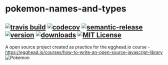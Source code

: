# pokemon-names-and-types
[![travis build](https://img.shields.io/travis/SahajR/pokemon-names-and-types.svg?style=flat-square)](https://travis-ci.org/SahajR/pokemon-names-and-types)
[![codecov](https://codecov.io/gh/SahajR/pokemon-names-and-types/branch/master/graph/badge.svg)](https://codecov.io/gh/SahajR/pokemon-names-and-types)
[![semantic-release](https://img.shields.io/badge/%20%20%F0%9F%93%A6%F0%9F%9A%80-semantic--release-e10079.svg?style=flat-square)](https://github.com/semantic-release/semantic-release)
[![version](https://img.shields.io/npm/v/pokemon-names-and-types.svg?style=flat-square)](http://npm.im/pokemon-names-and-types)
[![downloads](https://img.shields.io/npm/dm/spokemon-names-and-types.svg?style=flat-square)](http://npm-stat.com/charts.html?package=pokemon-names-and-types&from=2015-08-01)
[![MIT License](https://img.shields.io/npm/l/pokemon-names-and-types.svg?style=flat-square)](http://opensource.org/licenses/MIT)
--
A open source project created as practice for the egghead.io course - https://egghead.io/courses/how-to-write-an-open-source-javascript-library
![Pokemon](http://imgh.us/pkmn.png)
